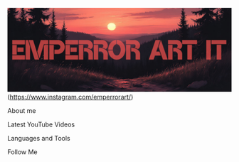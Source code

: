 ![Header](https://github.com/Emperror-Art-IT/Emperror-Art-IT/blob/main/assets/ae70cf08e2711f08af01aef1b6231df_4-fotor-20250910122240.png)(https://www.instagram.com/emperrorart/)

About me

Latest YouTube Videos

Languages and Tools

Follow Me